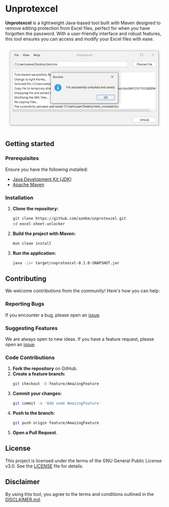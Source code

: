 # Unprotexcel

**Unprotexcel** is a lightweight Java-based tool built with Maven designed to remove editing protection from Excel files, perfect for when you have forgotten the password. With a user-friendly interface and robust features, this tool ensures you can access and modify your Excel files with ease.

<div align="center">
    <img src="docs/assets/gui_screenshot.PNG" alt="Tool Interface" width="734">
</div>

## Getting started

### Prerequisites
Ensure you have the following installed:
- [Java Development Kit (JDK)](https://www.oracle.com/java/technologies/javase-jdk11-downloads.html)
- [Apache Maven](https://maven.apache.org/)

### Installation

1. **Clone the repository:**
    ```bash
    git clone https://github.com/azmke/unprotexcel.git
    cd excel-sheet-unlocker
    ```

2. **Build the project with Maven:**
    ```bash
    mvn clean install
    ```

3. **Run the application:**
    ```bash
    java -jar target/unprotexcel-0.1.0-SNAPSHOT.jar
    ```

## Contributing

We welcome contributions from the community! Here's how you can help:

### Reporting Bugs
If you encounter a bug, please open an [issue](https://github.com/azmke/unprotexcel/issues).

### Suggesting Features
We are always open to new ideas. If you have a feature request, please open an [issue](https://github.com/azmke/unprotexcel/issues).

### Code Contributions
1. **Fork the repository** on GitHub.
2. **Create a feature branch:**
    ```bash
    git checkout -b feature/AmazingFeature
    ```
3. **Commit your changes:**
    ```bash
    git commit -m 'Add some AmazingFeature'
    ```
4. **Push to the branch:**
    ```bash
    git push origin feature/AmazingFeature
    ```
5. **Open a Pull Request**.


## License

This project is licensed under the terms of the GNU General Public License v3.0. See the [LICENSE](./LICENSE) file for details.

## Disclaimer

By using this tool, you agree to the terms and conditions outlined in the [DISCLAIMER.md](DISCLAIMER.md).

